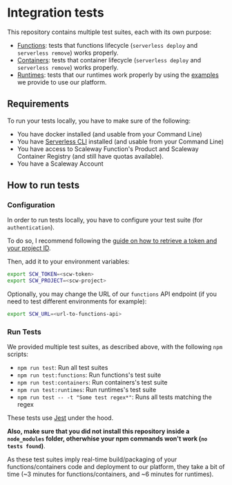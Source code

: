 # Integration tests

This repository contains multiple test suites, each with its own purpose:
- [Functions](): tests that functions lifecycle (`serverless deploy` and `serverless remove`) works properly.
- [Containers](): tests that container lifecycle (`serverless deploy` and `serverless remove`) works properly.
- [Runtimes](): tests that our runtimes work properly by using the [examples]() we provide to use our platform.

## Requirements

To run your tests locally, you have to make sure of the following:
- You have docker installed (and usable from your Command Line)
- You have [Serverless CLI](https://github.com/serverless/serverless) installed (and usable from your Command Line)
- You have access to Scaleway Function's Product and Scaleway Container Registry (and still have quotas available).
- You have a Scaleway Account

## How to run tests

### Configuration

In order to run tests locally, you have to configure your test suite (for `authentication`).

To do so, I recommend following the [guide on how to retrieve a token and your project ID](https://github.com/scaleway/serverless-scaleway-functions/blob/master/docs/README.md).

Then, add it to your environment variables:
```bash
export SCW_TOKEN=<scw-token>
export SCW_PROJECT=<scw-project>
```

Optionally, you may change the URL of our `functions` API endpoint (if you need to test different environments for example):
```bash
export SCW_URL=<url-to-functions-api>
```

### Run Tests

We provided multiple test suites, as described above, with the following `npm` scripts:

- `npm run test`: Run all test suites
- `npm run test:functions`: Run functions's test suite
- `npm run test:containers`: Run containers's test suite
- `npm run test:runtimes`: Run runtimes's test suite
- `npm run test -- -t "Some test regex*"`: Runs all tests matching the regex

These tests use [Jest](https://jestjs.io/docs/) under the hood.

**Also, make sure that you did not install this repository inside a `node_modules` folder, otherwhise your npm commands won't work (`no tests found`)**.

As these test suites imply real-time build/packaging of your functions/containers code and deployment to our platform, they take a bit of time (~3 minutes for functions/containers, and ~6 minutes for runtimes).
